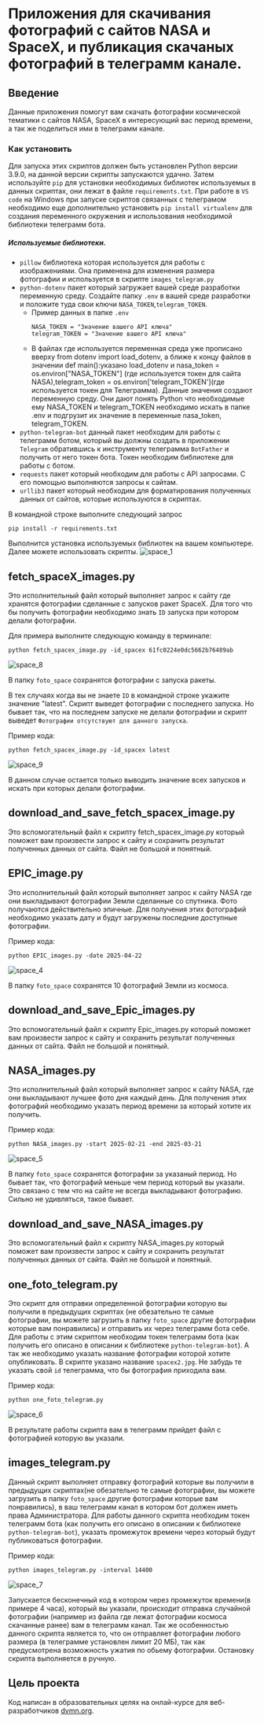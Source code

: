 # Приложения для скачивания фотографий с сайтов NASA и SpaceX, и публикация скачаных фотографий в телеграмм канале. 
## Введение  
Данные приложения помогут вам скачать фотографии космической тематики с сайтов NASA, SpaceX в интересующий вас период времени, а так же поделиться ими в телеграмм канале. 
### Как установить  
Для запуска этих скриптов должен быть установлен Python версии 3.9.0, на данной версии скрипты запускаются удачно. Затем используйте `pip` для установки необходимых библиотек используемых в данных скриптах, они лежат в файле `requirements.txt`. При работе в  `VS code` на Windows при запуске скриптов связанных с телеграмом необходимо еще дополнительно установить `pip install virtualenv` для создания переменного окружения и использования необходимой библиотеки телеграмм бота.  


##### Используемые библиотеки.    
 * `pillow` библиотека которая используется для работы с изображениями. Она применена для изменения размера фотографии и используется в скрипте `images_telegram.py`
 * `python-dotenv` пакет который загружает вашей среде разработки переменную среду. Создайте папку `.env` в вашей среде разработки и положите туда свои ключи `NASA_TOKEN`,`telegram_TOKEN`.
     * Пример данных в папке `.env`
       ```
       NASA_TOKEN = "Значение вашего API ключа"
       telegram_TOKEN = "Значение вашего API ключа"

       ```
     * В файлах где используется переменная среда уже прописано вверху from dotenv import load_dotenv, а ближе к концу файлов в значении def main():указано load_dotenv и nasa_token = os.environ["NASA_TOKEN"] (где используется токен для сайта NASA),telegram_token = os.environ['telegram_TOKEN'](где используется токен для Телеграмма). Данные значения создают переменную среду. Они дают понять Python что необходимые ему NASA_TOKEN и telegram_TOKEN необходимо искать в папке .env и подгрузит их значение в переменные nasa_token, telegram_TOKEN.
 * `python-telegram-bot` данный пакет необходим для работы с телеграмм ботом, который вы должны создать в приложении `Telegram` обратившись к инструменту телеграмма `BotFather` и получить от него токен бота. Токен необходим библиотеке для работы с ботом.
 * `requests` пакет который необходим для работы с API запросами. С его помощью выполняются запросы к сайтам.
 * `urllib3` пакет который необходим для форматирования полученных данных от сайтов, которые используются в скриптах.


В командной строке выполните следующий запрос 

  ```
pip install -r requirements.txt 
 ```

Выполнится установка используемых библиотек на вашем компьютере. Далее можете использовать скрипты. 
![space_1](https://github.com/user-attachments/assets/b594c1c5-c491-4efe-b3fe-95749016b062) 


## fetch_spaceX_images.py  
Это исполнительный файл который выполняет запрос к сайту где хранятся фотографии сделанные с запусков ракет SpaceX. Для того что бы получить фотографии необходимо знать `ID` запуска при котором делали фотографии. 


Для примера выполните следующую команду в терминале:

```
python fetch_spacex_image.py -id_spacex 61fc0224e0dc5662b76489ab
```
  
![space_8](https://github.com/user-attachments/assets/595ca463-41a5-4b38-8472-fa953046baa2)


В папку `foto_space` сохранятся фотографии с запуска ракеты. 

В тех случаях когда вы не знаете `ID` в командной строке укажите значение "latest". Скрипт выведет фотографии с последнего запуска. Но бывает так, что на последнем запуске не делали фотографии и скрипт выведет `Фотографии отсутствуют для данного запуска`.


Пример кода: 

```
python fetch_spacex_image.py -id_spacex latest
```

![space_9](https://github.com/user-attachments/assets/8b79a900-8f41-43b8-b875-5afa8c0c5af0)

В данном случае остается только выводить значение всех запусков и искать при которых делали фотографии. 


## download_and_save_fetch_spacex_image.py 
Это вспомогательный файл к скрипту fetch_spacex_image.py который поможет вам произвести запрос к сайту и сохранить результат полученных данных от сайта. Файл не большой и понятный. 


## EPIC_image.py 
Это исполнительный файл который выполняет запрос к сайту NASA где они выкладывают фотографии Земли сделанные со спутника. Фото получаются действительно эпичные. Для получения этих фотографий необходимо указать дату и будут загружены последние доступные фотографии. 


Пример кода: 

```
python EPIC_images.py -date 2025-04-22
```

![space_4](https://github.com/user-attachments/assets/d01ce378-c133-41d2-adb9-e5e6317f927e)


В папку `foto_space` сохранятся 10 фотографий Земли из космоса.  


## download_and_save_Epic_images.py 
Это вспомогательный файл к скрипту Epic_images.py который поможет вам произвести запрос к сайту и сохранить результат полученных данных от сайта. Файл не большой и понятный. 


## NASA_images.py 
Это исполнительный файл который выполняет запрос к сайту NASA, где они выкладывают лучшее фото дня каждый день. Для получения этих фотографий необходимо указать период времени за который хотите их получить. 


Пример кода: 

```
python NASA_images.py -start 2025-02-21 -end 2025-03-21
```

![space_5](https://github.com/user-attachments/assets/9ecac616-48da-4ec1-a1a9-9cf27c0c9c4a) 


В папку `foto_space` сохранятся фотографии за указаный период. 
Но бывает так, что фотографий меньше чем период который вы указали. Это связано с тем что на сайте не всегда выкладывают фотографию. Сильно не удивляться, такое бывает. 


## download_and_save_NASA_images.py 
Это вспомогательный файл к скрипту NASA_images.py который поможет вам произвести запрос к сайту и сохранить результат полученных данных от сайта. Файл не большой и понятный. 


## one_foto_telegram.py 
Это скрипт для отправки определенной фотографии которую вы получили в предыдущих скриптах (не обезательно те самые фотографии, вы можете загрузить в папку `foto_space` другие фотографии которые вам понравились) и отправить их через телеграмм бота себе. Для работы с этим скриптом необходим токен телеграмм бота (как получить его описано в описании к библиотеке `python-telegram-bot`). А  так же необходимо указать название фотографии которой хотите опубликовать. В скрипте указано название `spacex2.jpg`. Не забудь те указать свой `id` телеграмма, что бы фотография приходила вам. 


Пример кода: 

```
python one_foto_telegram.py
```

![space_6](https://github.com/user-attachments/assets/727f192e-0943-4573-967a-d01d7867b278) 


В результате работы скрипта вам в телеграмм прийдет файл с фотографией которую вы указали.


## images_telegram.py 
Данный скрипт выполняет отправку фотографий которые вы получили в предыдущих скриптах(не обезательно те самые фотографии, вы можете загрузить в папку `foto_space` другие фотографии которые вам понравились), в ваш телеграмм канал в котором бот должен иметь права Администратора. Для работы данного скрипта необходим токен телеграмм бота (как получить его описано в описании к библиотеке `python-telegram-bot`), указать промежуток времени через который будут публиковаться фотографии. 


Пример кода: 

```
python images_telegram.py -interval 14400
```

![space_7](https://github.com/user-attachments/assets/b853303f-df1b-4447-9a16-4c723c8373d0)


Запускается бесконечный код в котором через промежуток времени(в примере 4 часа), который вы указали, происходит отправка случайной фотографии (например из файла где лежат фотографии космоса скачанные ранее) вам в телеграмм канал. Так же особенностью данного скрипта является то, что он отправляет фотографии любого размера (в телеграмме установлен лимит 20 МБ), так как предусмотрена возможность ужатия по обьему фотографии. Остановку скрипта выполняется в ручную.  


 ## Цель проекта  
 Код написан в образовательных целях на онлай-курсе для веб-разработчиков [dvmn.org](hhtps://dvmn.org/).





